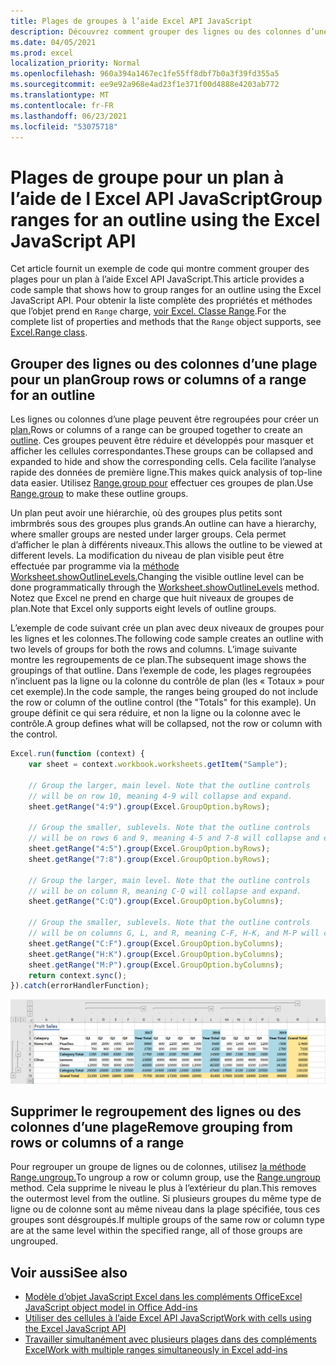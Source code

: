 ```yaml
---
title: Plages de groupes à l’aide Excel API JavaScript
description: Découvrez comment grouper des lignes ou des colonnes d’une plage pour créer un plan à l’aide Excel API JavaScript.
ms.date: 04/05/2021
ms.prod: excel
localization_priority: Normal
ms.openlocfilehash: 960a394a1467ec1fe55ff8dbf7b0a3f39fd355a5
ms.sourcegitcommit: ee9e92a968e4ad23f1e371f00d4888e4203ab772
ms.translationtype: MT
ms.contentlocale: fr-FR
ms.lasthandoff: 06/23/2021
ms.locfileid: "53075718"
---
```

# <a name="group-ranges-for-an-outline-using-the-excel-javascript-api"></a><span data-ttu-id="28911-103">Plages de groupe pour un plan à l’aide de l Excel API JavaScript</span><span class="sxs-lookup"><span data-stu-id="28911-103">Group ranges for an outline using the Excel JavaScript API</span></span>

<span data-ttu-id="28911-104">Cet article fournit un exemple de code qui montre comment grouper des plages pour un plan à l’aide Excel API JavaScript.</span><span class="sxs-lookup"><span data-stu-id="28911-104">This article provides a code sample that shows how to group ranges for an outline using the Excel JavaScript API.</span></span> <span data-ttu-id="28911-105">Pour obtenir la liste complète des propriétés et méthodes que l’objet prend en `Range` charge, [voir Excel. Classe Range](/javascript/api/excel/excel.range).</span><span class="sxs-lookup"><span data-stu-id="28911-105">For the complete list of properties and methods that the `Range` object supports, see [Excel.Range class](/javascript/api/excel/excel.range).</span></span>

## <a name="group-rows-or-columns-of-a-range-for-an-outline"></a><span data-ttu-id="28911-106">Grouper des lignes ou des colonnes d’une plage pour un plan</span><span class="sxs-lookup"><span data-stu-id="28911-106">Group rows or columns of a range for an outline</span></span>

<span data-ttu-id="28911-107">Les lignes ou colonnes d’une plage peuvent être regroupées pour créer un [plan.](https://support.office.com/article/Outline-group-data-in-a-worksheet-08CE98C4-0063-4D42-8AC7-8278C49E9AFF)</span><span class="sxs-lookup"><span data-stu-id="28911-107">Rows or columns of a range can be grouped together to create an [outline](https://support.office.com/article/Outline-group-data-in-a-worksheet-08CE98C4-0063-4D42-8AC7-8278C49E9AFF).</span></span> <span data-ttu-id="28911-108">Ces groupes peuvent être réduire et développés pour masquer et afficher les cellules correspondantes.</span><span class="sxs-lookup"><span data-stu-id="28911-108">These groups can be collapsed and expanded to hide and show the corresponding cells.</span></span> <span data-ttu-id="28911-109">Cela facilite l’analyse rapide des données de première ligne.</span><span class="sxs-lookup"><span data-stu-id="28911-109">This makes quick analysis of top-line data easier.</span></span> <span data-ttu-id="28911-110">Utilisez [Range.group pour](/javascript/api/excel/excel.range#group-groupoption-) effectuer ces groupes de plan.</span><span class="sxs-lookup"><span data-stu-id="28911-110">Use [Range.group](/javascript/api/excel/excel.range#group-groupoption-) to make these outline groups.</span></span>

<span data-ttu-id="28911-111">Un plan peut avoir une hiérarchie, où des groupes plus petits sont imbrmbrés sous des groupes plus grands.</span><span class="sxs-lookup"><span data-stu-id="28911-111">An outline can have a hierarchy, where smaller groups are nested under larger groups.</span></span> <span data-ttu-id="28911-112">Cela permet d’afficher le plan à différents niveaux.</span><span class="sxs-lookup"><span data-stu-id="28911-112">This allows the outline to be viewed at different levels.</span></span> <span data-ttu-id="28911-113">La modification du niveau de plan visible peut être effectuée par programme via la [méthode Worksheet.showOutlineLevels.](/javascript/api/excel/excel.worksheet#showoutlinelevels-rowlevels--columnlevels-)</span><span class="sxs-lookup"><span data-stu-id="28911-113">Changing the visible outline level can be done programmatically through the [Worksheet.showOutlineLevels](/javascript/api/excel/excel.worksheet#showoutlinelevels-rowlevels--columnlevels-) method.</span></span> <span data-ttu-id="28911-114">Notez que Excel ne prend en charge que huit niveaux de groupes de plan.</span><span class="sxs-lookup"><span data-stu-id="28911-114">Note that Excel only supports eight levels of outline groups.</span></span>

<span data-ttu-id="28911-115">L’exemple de code suivant crée un plan avec deux niveaux de groupes pour les lignes et les colonnes.</span><span class="sxs-lookup"><span data-stu-id="28911-115">The following code sample creates an outline with two levels of groups for both the rows and columns.</span></span> <span data-ttu-id="28911-116">L’image suivante montre les regroupements de ce plan.</span><span class="sxs-lookup"><span data-stu-id="28911-116">The subsequent image shows the groupings of that outline.</span></span> <span data-ttu-id="28911-117">Dans l’exemple de code, les plages regroupées n’incluent pas la ligne ou la colonne du contrôle de plan (les « Totaux » pour cet exemple).</span><span class="sxs-lookup"><span data-stu-id="28911-117">In the code sample, the ranges being grouped do not include the row or column of the outline control (the "Totals" for this example).</span></span> <span data-ttu-id="28911-118">Un groupe définit ce qui sera réduire, et non la ligne ou la colonne avec le contrôle.</span><span class="sxs-lookup"><span data-stu-id="28911-118">A group defines what will be collapsed, not the row or column with the control.</span></span>

```js
Excel.run(function (context) {
    var sheet = context.workbook.worksheets.getItem("Sample");

    // Group the larger, main level. Note that the outline controls
    // will be on row 10, meaning 4-9 will collapse and expand.
    sheet.getRange("4:9").group(Excel.GroupOption.byRows);

    // Group the smaller, sublevels. Note that the outline controls
    // will be on rows 6 and 9, meaning 4-5 and 7-8 will collapse and expand.
    sheet.getRange("4:5").group(Excel.GroupOption.byRows);
    sheet.getRange("7:8").group(Excel.GroupOption.byRows);

    // Group the larger, main level. Note that the outline controls
    // will be on column R, meaning C-Q will collapse and expand.
    sheet.getRange("C:Q").group(Excel.GroupOption.byColumns);

    // Group the smaller, sublevels. Note that the outline controls
    // will be on columns G, L, and R, meaning C-F, H-K, and M-P will collapse and expand.
    sheet.getRange("C:F").group(Excel.GroupOption.byColumns);
    sheet.getRange("H:K").group(Excel.GroupOption.byColumns);
    sheet.getRange("M:P").group(Excel.GroupOption.byColumns);
    return context.sync();
}).catch(errorHandlerFunction);
```

![Plage avec un plan à deux niveaux à deux dimensions.](../images/excel-outline.png)

## <a name="remove-grouping-from-rows-or-columns-of-a-range"></a><span data-ttu-id="28911-120">Supprimer le regroupement des lignes ou des colonnes d’une plage</span><span class="sxs-lookup"><span data-stu-id="28911-120">Remove grouping from rows or columns of a range</span></span>

<span data-ttu-id="28911-121">Pour regrouper un groupe de lignes ou de colonnes, utilisez [la méthode Range.ungroup.](/javascript/api/excel/excel.range#ungroup-groupoption-)</span><span class="sxs-lookup"><span data-stu-id="28911-121">To ungroup a row or column group, use the [Range.ungroup](/javascript/api/excel/excel.range#ungroup-groupoption-) method.</span></span> <span data-ttu-id="28911-122">Cela supprime le niveau le plus à l’extérieur du plan.</span><span class="sxs-lookup"><span data-stu-id="28911-122">This removes the outermost level from the outline.</span></span> <span data-ttu-id="28911-123">Si plusieurs groupes du même type de ligne ou de colonne sont au même niveau dans la plage spécifiée, tous ces groupes sont désgroupés.</span><span class="sxs-lookup"><span data-stu-id="28911-123">If multiple groups of the same row or column type are at the same level within the specified range, all of those groups are ungrouped.</span></span>

## <a name="see-also"></a><span data-ttu-id="28911-124">Voir aussi</span><span class="sxs-lookup"><span data-stu-id="28911-124">See also</span></span>

- [<span data-ttu-id="28911-125">Modèle d’objet JavaScript Excel dans les compléments Office</span><span class="sxs-lookup"><span data-stu-id="28911-125">Excel JavaScript object model in Office Add-ins</span></span>](excel-add-ins-core-concepts.md)
- [<span data-ttu-id="28911-126">Utiliser des cellules à l’aide Excel API JavaScript</span><span class="sxs-lookup"><span data-stu-id="28911-126">Work with cells using the Excel JavaScript API</span></span>](excel-add-ins-cells.md)
- [<span data-ttu-id="28911-127">Travailler simultanément avec plusieurs plages dans des compléments Excel</span><span class="sxs-lookup"><span data-stu-id="28911-127">Work with multiple ranges simultaneously in Excel add-ins</span></span>](excel-add-ins-multiple-ranges.md)
